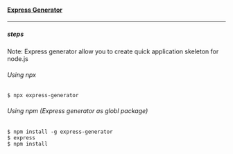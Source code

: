 #### [Express Generator](http://expressjs.com/en/starter/generator.html)

---

##### steps

Note: Express generator allow you to create quick application skeleton for node.js

###### Using npx

```
$ npx express-generator
```

###### Using npm (Express generator as globl package)

```
$ npm install -g express-generator
$ express
$ npm install
```
